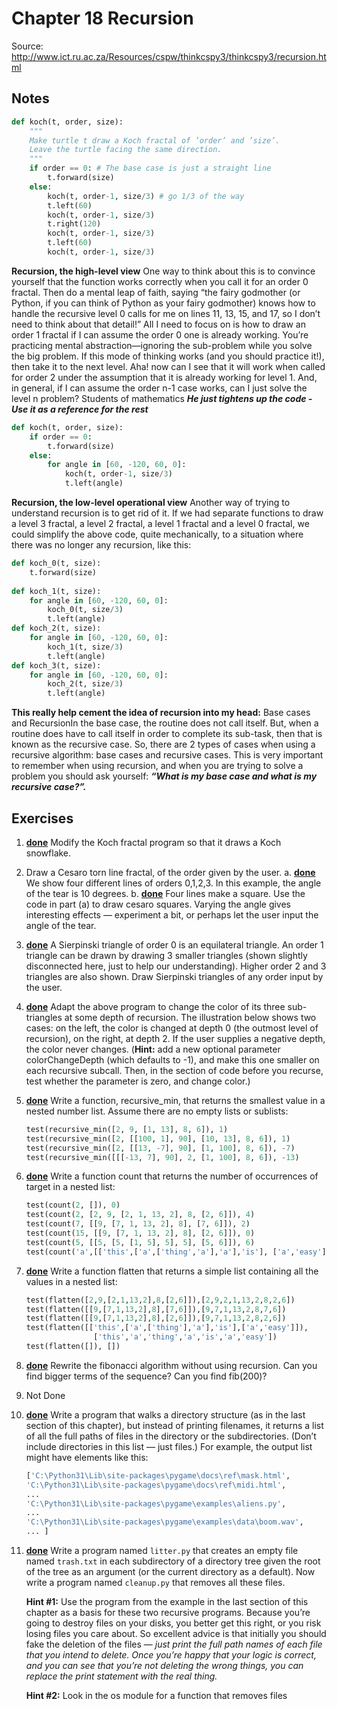 # Chapter 18 Recursion
Source: http://www.ict.ru.ac.za/Resources/cspw/thinkcspy3/thinkcspy3/recursion.html

## Notes
```python
def koch(t, order, size):
    """
    Make turtle t draw a Koch fractal of ’order’ and ’size’.
    Leave the turtle facing the same direction.
    """
    if order == 0: # The base case is just a straight line
        t.forward(size)
    else:
        koch(t, order-1, size/3) # go 1/3 of the way
        t.left(60)
        koch(t, order-1, size/3)
        t.right(120)
        koch(t, order-1, size/3)
        t.left(60)
        koch(t, order-1, size/3)
```
**Recursion, the high-level view**
One way to think about this is to convince yourself that the function works correctly when you
call it for an order 0 fractal. Then do a mental leap of faith, saying “the fairy godmother (or
Python, if you can think of Python as your fairy godmother) knows how to handle the recursive
level 0 calls for me on lines 11, 13, 15, and 17, so I don’t need to think about that detail!” All
I need to focus on is how to draw an order 1 fractal if I can assume the order 0 one is already
working.
You’re practicing mental abstraction—ignoring the sub-problem while you solve the big problem.
If this mode of thinking works (and you should practice it!), then take it to the next level. Aha!
now can I see that it will work when called for order 2 under the assumption that it is already
working for level 1.
And, in general, if I can assume the order n-1 case works, can I just solve the level n problem?
Students of mathematics
_**He just tightens up the code - Use it as a reference for the rest**_

```python
def koch(t, order, size):
    if order == 0:
        t.forward(size)
    else:
        for angle in [60, -120, 60, 0]:
            koch(t, order-1, size/3)
            t.left(angle)
```

**Recursion, the low-level operational view**
Another way of trying to understand recursion is to get rid of it. If we had separate functions to
draw a level 3 fractal, a level 2 fractal, a level 1 fractal and a level 0 fractal, we could simplify
the above code, quite mechanically, to a situation where there was no longer any recursion, like
this:

```python
def koch_0(t, size):
    t.forward(size)
    
def koch_1(t, size):
    for angle in [60, -120, 60, 0]:
        koch_0(t, size/3)
        t.left(angle)
def koch_2(t, size):
    for angle in [60, -120, 60, 0]:
        koch_1(t, size/3)
        t.left(angle)
def koch_3(t, size):
    for angle in [60, -120, 60, 0]:
        koch_2(t, size/3)
        t.left(angle)
```

__This really help cement the idea of recursion into my head:__
Base cases and RecursionIn the base case, the routine does not call itself. But, when a routine does have to call itself in order to complete its sub-task, then that is known as the recursive case. 
So, there are 2 types of cases when using a recursive algorithm:
base cases and recursive cases. 
This is very important to remember when using recursion, and when you are trying to solve a problem you should ask yourself: 
**_“What is my base case and what is my recursive case?”._**



## Exercises
1. **[done](https://github.com/ptsiampas/Exercises_Learning_Python3/blob/master/18_Recursion/Exercise_18.7.1.py)** Modify the Koch fractal program so that it draws a Koch snowflake.
2. Draw a Cesaro torn line fractal, of the order given by the user. 
   a. **[done](https://github.com/ptsiampas/Exercises_Learning_Python3/blob/master/18_Recursion/Exercise_18.7.2a.py)** We show four different lines of orders 0,1,2,3. In this example, the angle of the tear is 10 degrees.
   b. **[done](https://github.com/ptsiampas/Exercises_Learning_Python3/blob/master/18_Recursion/Exercise_18.7.2b.py)** Four lines make a square. Use the code in part (a) to draw cesaro squares. Varying the angle gives interesting effects — experiment a bit, or perhaps let the user input the angle of the tear.
3. **[done](https://github.com/ptsiampas/Exercises_Learning_Python3/blob/master/18_Recursion/Exercise_18.7.3.py)** A Sierpinski triangle of order 0 is an equilateral triangle. An order 1 triangle can be
drawn by drawing 3 smaller triangles (shown slightly disconnected here, just to help our
understanding). Higher order 2 and 3 triangles are also shown. Draw Sierpinski triangles
of any order input by the user.
4. **[done](https://github.com/ptsiampas/Exercises_Learning_Python3/blob/master/18_Recursion/Exercise_18.7.4.py)** Adapt the above program to change the color of its three sub-triangles at some depth
of recursion. The illustration below shows two cases: on the left, the color is changed
at depth 0 (the outmost level of recursion), on the right, at depth 2. If the user supplies
a negative depth, the color never changes. (**Hint:** add a new optional parameter
colorChangeDepth (which defaults to -1), and make this one smaller on each recursive
subcall. Then, in the section of code before you recurse, test whether the parameter is zero, and change color.)
5. **[done](https://github.com/ptsiampas/Exercises_Learning_Python3/blob/master/18_Recursion/Exercise_18.7.5.py)** Write a function, recursive_min, that returns the smallest value in a nested number
list. Assume there are no empty lists or sublists:

    ``` Python
    test(recursive_min([2, 9, [1, 13], 8, 6]), 1)
    test(recursive_min([2, [[100, 1], 90], [10, 13], 8, 6]), 1)
    test(recursive_min([2, [[13, -7], 90], [1, 100], 8, 6]), -7)
    test(recursive_min([[[-13, 7], 90], 2, [1, 100], 8, 6]), -13)
    ```

6. **[done](https://github.com/ptsiampas/Exercises_Learning_Python3/blob/master/18_Recursion/Exercise_18.7.6.py)** Write a function count that returns the number of occurrences of target in a nested list:

    ``` python
    test(count(2, []), 0)
    test(count(2, [2, 9, [2, 1, 13, 2], 8, [2, 6]]), 4)
    test(count(7, [[9, [7, 1, 13, 2], 8], [7, 6]]), 2)
    test(count(15, [[9, [7, 1, 13, 2], 8], [2, 6]]), 0)
    test(count(5, [[5, [5, [1, 5], 5], 5], [5, 6]]), 6)
    test(count('a',[['this',['a',['thing','a'],'a'],'is'], ['a','easy']]), 4)
    ```

7. **[done](https://github.com/ptsiampas/Exercises_Learning_Python3/blob/master/18_Recursion/Exercise_18.7.7.py)** Write a function flatten that returns a simple list containing all the values in a nested list:

    ```Python
    test(flatten([2,9,[2,1,13,2],8,[2,6]]),[2,9,2,1,13,2,8,2,6])
    test(flatten([[9,[7,1,13,2],8],[7,6]]),[9,7,1,13,2,8,7,6])
    test(flatten([[9,[7,1,13,2],8],[2,6]]),[9,7,1,13,2,8,2,6])
    test(flatten([['this',['a',['thing'],'a'],'is'],['a','easy']]),
                   ['this','a','thing','a','is','a','easy'])
    test(flatten([]), [])
    ```

8. **[done](https://github.com/ptsiampas/Exercises_Learning_Python3/blob/master/18_Recursion/Exercise_18.7.8.py)** Rewrite the fibonacci algorithm without using recursion. Can you find bigger terms of the sequence? 
Can you find fib(200)?
9. Not Done
10. **[done](https://github.com/ptsiampas/Exercises_Learning_Python3/blob/master/18_Recursion/Exercise_18.7.10.py)** Write a program that walks a directory structure (as in the last section of this chapter), but instead of printing
filenames, it returns a list of all the full paths of files in the directory or the subdirectories.
(Don’t include directories in this list — just files.) For example, the output list might have elements like this:

    ```python
    ['C:\Python31\Lib\site-packages\pygame\docs\ref\mask.html',
    'C:\Python31\Lib\site-packages\pygame\docs\ref\midi.html',
    ...
    'C:\Python31\Lib\site-packages\pygame\examples\aliens.py',
    ...
    'C:\Python31\Lib\site-packages\pygame\examples\data\boom.wav',
    ... ]
    ```
11. **[done](https://github.com/ptsiampas/Exercises_Learning_Python3/blob/master/18_Recursion/Exercise_18.7.11.py)** Write a program named `litter.py` that creates an empty file named `trash.txt` in each subdirectory of a directory tree 
given the root of the tree as an argument (or the current directory as a default). Now write a program named `cleanup.py`
that removes all these files.

    **Hint #1:** Use the program from the example in the last section of this chapter as a basis for these two 
    recursive programs. Because you’re going to destroy files on your disks, you better get this right, or you risk
    losing files you care about. So excellent advice is that initially you should fake the deletion of the files 
    — _just print the full path names of each file that you intend to delete. Once you’re happy that your logic is 
    correct, and you can see that you’re not deleting the wrong things, you can replace the print statement 
    with the real thing._
    
    **Hint #2:** Look in the os module for a function that removes files